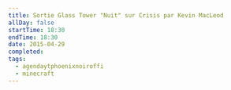```yaml
---
title: Sortie Glass Tower "Nuit" sur Crisis par Kevin MacLeod
allDay: false
startTime: 18:30
endTime: 18:30
date: 2015-04-29
completed: 
tags:
  - agendaytphoenixnoiroffi
  - minecraft
---
```

